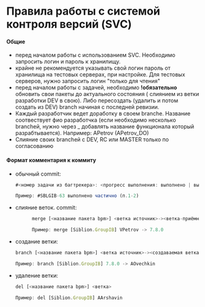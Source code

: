 # Правила работы с системой контроля версий (SVC)


#### Общие
* перед началом работы с использованием SVC. Необходимо запросить логин и пароль к хранилищу.
* крайне не рекомендуется указывать свой логин пароль от хранилища на тестовых серверах, при настройке. Для тестовых серверов, нужно запросить логин "только для чтения"
* перед началом работы с задачей, необходимо **!обязательно** обновить свои пакеты до актуального состояния ( слиянием из ветки разработки DEV в свою). Либо пересоздать (удалить и потом создать из DEV) branch начиная с последней ревизии.
* Каждый разработчик ведет доработку в своем branchе. Название соотвествует фио разработчка (если необходимо несколько branchей, нужно через _ добавлять название функционала который разрабтывается). Например: APetrov (APetrov_DO)
* Слияние своих branchей с DEV, RC или MASTER только по согласованию


#### Формат комментария к коммиту

*	обычный commit:

    ```javascript
    #<номер задачи из багтрекера>: <прогресс выполнения: выполнено | выполнено частично (<реализованные пункты>) | фикс>

    Пример: #SBLGIB-63 выполнено частично (п.1-2)
    ```

*	слияние веток. commit:

    ```javascript
          merge [<название пакета bpm>] <ветка источник>-><ветка-приёмник>

          Пример: merge [Siblion.GroupIB] VPetrov -> 7.8.0
    ```
*	создание ветки:
      ```javascript
      branch [<название пакета bpm>] <ветка источник>-><создаваемая ветка>

      Пример: branch [Siblion.GroupIB] 7.8.0 -> AOvechkin
      ```
*	удаление ветки:
      ```javascript
      del [<название пакета bpm>] <ветка>

      Пример: del [Siblion.GroupIB] AArshavin
      ```




